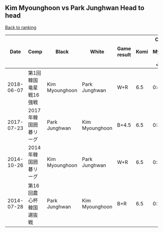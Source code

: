 ## Kim Myounghoon vs Park Junghwan Head to head

[Back to ranking](../../index.md)




| **Date** | **Comp** | **Black** | **White** | **Game result** | **Komi** | **Cumulative Kim Myounghoon vs Park Junghwan** | **Kim Myounghoon streak** | **Park Junghwan streak** | 
| --- | --- | --- | --- | --- | --- | --- | --- | --- |
| 2018-06-07 | 第1回韓国竜星戦16強戦 | Kim Myounghoon | Park Junghwan | W+R | 6.5 | 0:4 | 0 | 4 | 
| 2017-07-23 | 2017年韓国囲碁リーグ | Park Junghwan | Kim Myounghoon | B+4.5 | 6.5 | 0:3 | 0 | 3 | 
| 2014-10-26 | 2014年韓国囲碁リーグ | Kim Myounghoon | Park Junghwan | W+R | 6.5 | 0:2 | 0 | 2 | 
| 2014-07-28 | 第16回農心杯韓国選抜戦 | Park Junghwan | Kim Myounghoon | B+R | 6.5 | 0:1 | 0 | 1 |




